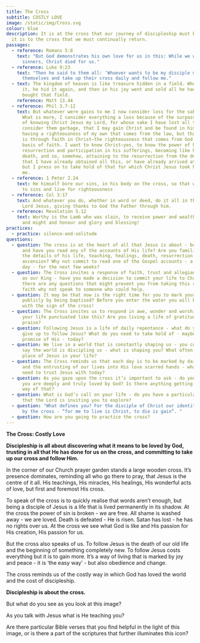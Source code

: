 ```yaml
---
title: The Cross
subtitle: COSTLY LOVE
image: /static/img/Cross.svg
colour: blue
description: It is at the cross that our journey of discipleship must begin, and
  it is to the cross that we must continually return.
passages:
  - reference: Romans 5:8
    text: "But God demonstrates his own love for us in this: While we were still
      sinners, Christ died for us."
  - reference: Luke 9:23
    text: "Then he said to them all: ‘Whoever wants to be my disciple must deny
      themselves and take up their cross daily and follow me."
  - text: The kingdom of heaven is like treasure hidden in a field. When a man found
      it, he hid it again, and then in his joy went and sold all he had and
      bought that field.
    reference: Matt 13.44
  - reference: Phil 3.7-12
    text: But whatever were gains to me I now consider loss for the sake of Christ.
      What is more, I consider everything a loss because of the surpassing worth
      of knowing Christ Jesus my Lord, for whose sake I have lost all things. I
      consider them garbage, that I may gain Christ and be found in him, not
      having a righteousness of my own that comes from the law, but that which
      is through faith in Christ—the righteousness that comes from God on the
      basis of faith. I want to know Christ—yes, to know the power of his
      resurrection and participation in his sufferings, becoming like him in his
      death, and so, somehow, attaining to the resurrection from the dead. Not
      that I have already obtained all this, or have already arrived at my goal,
      but I press on to take hold of that for which Christ Jesus took hold of
      me.
  - reference: 1 Peter 2.24
    text: He himself bore our sins, in his body on the cross, so that we might die
      to sins and live for righteousness
  - reference: Col 3:17
    text: And whatever you do, whether in word or deed, do it all in the name of the
      Lord Jesus, giving thanks to God the Father through him.
  - reference: Revelation 5.12
    text: Worthy is the Lamb who was slain, to receive power and wealth and wisdom
      and might and honour and glory and blessing!
practices:
  - practice: silence-and-solitude
questions:
  - question: The cross is at the heart of all that Jesus is about - but do you know
      and have you read any of the accounts of His life? Are you familiar with
      the details of his life, teaching, healings, death, resurrection and
      ascension? Why not commit to read one of the Gospel accounts - a chapter a
      day - for the next few weeks?
  - question: The Cross invites a response of faith, trust and allegiance to Jesus
      as our King - have you made a decision to commit your life to Christ?  If
      there are any questions that might prevent you from taking this step of
      faith why not speak to someone who could help.
  - question: It may be that now is the right time for you to mark your faith
      publicly by being baptised? Before you enter the water you will be sealed
      with the sign of the cross!
  - question: The Cross invites us to respond in awe, wonder and worship - how is
      your life punctuated like this? Are you living a life of gratitude and
      praise?
  - question: Following Jesus is a life of daily repentance - what do you need to
      give up to follow Jesus? What do you need to take hold of - maybe a
      promise of His - today?
  - question: We live in a world that is constantly shaping us - you could perhaps
      say the world is discipling us - what is shaping you? What often takes the
      place of Jesus in your life?
  - question: The Cross reminds us that each day is to be marked by daily surrender
      and the entrusting of our lives into His love scarred hands - what do you
      need to trust Jesus with today?
  - question: As you gaze upon the cross it’s important to ask - do you know that
      you are deeply and truly loved by God? Is there anything getting in the
      way of that?
  - question: What is God’s call on your life - do you have a particular vocation
      that the Lord is inviting you to explore?
  - question: "What defines you? For the disciple of Christ our identity is shaped
      by the cross - “for me to live is Christ, to die is gain”. "
  - question: How are you going to practice the cross?
---
```

**The Cross: Costly Love**

**Discipleship is all about discovering what it means to be loved by God, trusting in all that He has done for us on the cross, and committing to take up our cross and follow Him.**

In the corner of our Church prayer garden stands a large wooden cross. It’s presence dominates, reminding all who go there to pray, that Jesus is the centre of it all. His teachings, His miracles, His healings, His wonderful acts of love, but first and foremost His cross.

To speak of the cross is to quickly realise that words aren’t enough, but being a disciple of Jesus is a life that is lived permanently in its shadow. At the cross the power of sin is broken - we are free. All shame is washed away - we are loved. Death is defeated - He is risen. Satan has lost - he has no rights over us. At the cross we see what God is like and His passion for His creation, His passion for us.

But the cross also speaks of us. To follow Jesus is the death of our old life and the beginning of something completely new. To follow Jesus costs everything but it is to gain more. It’s a way of living that is marked by joy and peace - it is ‘the easy way’ - but also obedience and change.

The cross reminds us of the costly way in which God has loved the world and the cost of discipleship.

**Discipleship is about the cross.**

But what do you see as you look at this image? 

As you talk with Jesus what is He teaching you?

Are there particular Bible verses that you find helpful in the light of this image, or is there a part of the scriptures that further illuminates this icon?